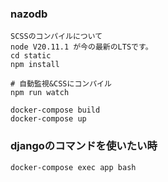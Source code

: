 ### nazodb

```
SCSSのコンパイルについて
node V20.11.1 が今の最新のLTSです。
cd static
npm install

# 自動監視&CSSにコンパイル
npm run watch
```


```
docker-compose build
docker-compose up
```

### djangoのコマンドを使いたい時
```
docker-compose exec app bash
```